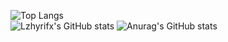 ![Top Langs](https://github-readme-stats.vercel.app/api/top-langs/?username=Lzhyrifx&layout=compact&theme=tokyonight)<br>
![Lzhyrifx's GitHub stats](https://github-readme-stats.vercel.app/api?username=Lzhyrifx&show_icons=true&theme=tokyonight)
![Anurag's GitHub stats](https://github-readme-stats.vercel.app/api?username=Lzhyrifx&show_icons=true&theme=transparent)

